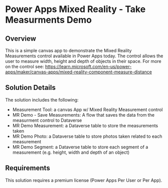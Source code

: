# Power Apps Mixed Reality - Take Measurments Demo

## Overview
This is a simple canvas app to demonstrate the Mixed Reality Measurements control available in Power Apps today.  The control allows the user to measure width, height and depth of objects in their space.  For more on the control see: https://learn.microsoft.com/en-us/power-apps/maker/canvas-apps/mixed-reality-component-measure-distance

## Solution Details
The solution includes the following:
- Measurement Tool: a canvas App w/ Mixed Reality Measurement control
- MR Demo - Save Measurements: A flow that saves the data from the measurment control to Dataverse
- MR Demo Measurement: a Dataverse table to store the measurements taken
- MR Demo Photo: a Dataverse table to store photos taken related to each measurement
- MR Demo Segment: a Dataverse table to store each segment of a measurement (e.g. height, width and depth of an object)

## Requirements
This solution requires a premium license (Power Apps Per User or Per App).


